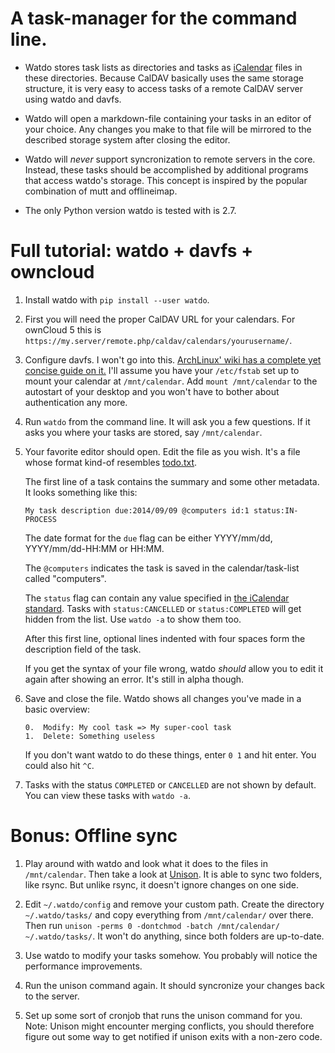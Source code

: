 # A task-manager for the command line.

*   Watdo stores task lists as directories and tasks as
    [iCalendar](https://en.wikipedia.org/wiki/ICalendar) files in these
    directories. Because CalDAV basically uses the same storage structure, it
    is very easy to access tasks of a remote CalDAV server using watdo and
    davfs.

*   Watdo will open a markdown-file containing your tasks in an editor of your
    choice. Any changes you make to that file will be mirrored to the described
    storage system after closing the editor.

*   Watdo will *never* support syncronization to remote servers in the core.
    Instead, these tasks should be accomplished by additional programs that
    access watdo's storage. This concept is inspired by the popular combination
    of mutt and offlineimap.

*   The only Python version watdo is tested with is 2.7.


# Full tutorial: watdo + davfs + owncloud

1.  Install watdo with `pip install --user watdo`.

2.  First you will need the proper CalDAV URL for your calendars. For ownCloud
    5 this is `https://my.server/remote.php/caldav/calendars/yourusername/`.

3.  Configure davfs. I won't go into this. [ArchLinux' wiki has a complete yet
    concise guide on it.](https://wiki.archlinux.org/index.php/Davfs) I'll
    assume you have your `/etc/fstab` set up to mount your calendar at
    `/mnt/calendar`. Add `mount /mnt/calendar` to the autostart of your desktop
    and you won't have to bother about authentication any more.

5.  Run `watdo` from the command line. It will ask you a few questions. If it
    asks you where your tasks are stored, say `/mnt/calendar`.

6.  Your favorite editor should open. Edit the file as you wish. It's a file
    whose format kind-of resembles
    [todo.txt](https://github.com/ginatrapani/todo.txt-cli/wiki/The-Todo.txt-Format).

    The first line of a task contains the summary and some other metadata. It
    looks something like this:

        My task description due:2014/09/09 @computers id:1 status:IN-PROCESS

    The date format for the `due` flag can be either YYYY/mm/dd,
    YYYY/mm/dd-HH:MM or HH:MM.

    The `@computers` indicates the task is saved in the calendar/task-list
    called "computers".

    The `status` flag can contain any value specified in [the iCalendar
    standard](http://www.kanzaki.com/docs/ical/status.html). Tasks with
    `status:CANCELLED` or `status:COMPLETED` will get hidden from the list.
    Use `watdo -a` to show them too.

    After this first line, optional lines indented with four spaces form the
    description field of the task.

    If you get the syntax of your file wrong, watdo *should* allow you to edit
    it again after showing an error. It's still in alpha though.

7.  Save and close the file. Watdo shows all changes you've made in a basic
    overview:
    
        0.  Modify: My cool task => My super-cool task
        1.  Delete: Something useless

    If you don't want watdo to do these things, enter ``0 1`` and hit enter.
    You could also hit `^C`.

8.  Tasks with the status `COMPLETED` or `CANCELLED` are not shown by default.
    You can view these tasks with `watdo -a`.

# Bonus: Offline sync
1.  Play around with watdo and look what it does to the files in
    `/mnt/calendar`. Then take a look at
    [Unison](http://www.cis.upenn.edu/~bcpierce/unison/). It is able to sync
    two folders, like rsync. But unlike rsync, it doesn't ignore changes on one
    side.

2.  Edit `~/.watdo/config` and remove your custom path. Create the directory
    `~/.watdo/tasks/` and copy everything from `/mnt/calendar/` over there.
    Then run `unison -perms 0 -dontchmod -batch /mnt/calendar/
    ~/.watdo/tasks/`. It won't do anything, since both folders are up-to-date.

3.  Use watdo to modify your tasks somehow. You probably will notice the
    performance improvements.

4.  Run the unison command again. It should syncronize your changes back to the
    server.

5.  Set up some sort of cronjob that runs the unison command for you. Note:
    Unison might encounter merging conflicts, you should therefore figure out
    some way to get notified if unison exits with a non-zero code.
